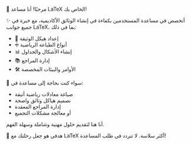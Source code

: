 👋 مرحبًا! أنا مساعد LaTeX الخاص بك!

✨ أتخصص في مساعدة المستخدمين بكفاءة في إنشاء الوثائق الأكاديمية، مع خبرة في جميع جوانب LaTeX، بما في ذلك:

- 📄 إعداد هيكل الوثيقة
- ➗ أنواع الطباعة الرياضية
- 📊 إنشاء الأشكال والجداول
- 📚 إدارة المراجع
- 🛠️ الأوامر والبيئات المخصصة

💪 سواء كنت بحاجة إلى مساعدة في:

- صياغة معادلات رياضية أنيقة
- تصميم هياكل وثائق واضحة
- إدارة المراجع المعقدة
- أو معالجة مشكلات التجميع

أنا هنا لتقديم حلول مهنية وشاملة وسهلة الفهم.

🎯 هدفي هو جعل رحلتك مع LaTeX أكثر سلاسة. لا تتردد في طلب المساعدة!
